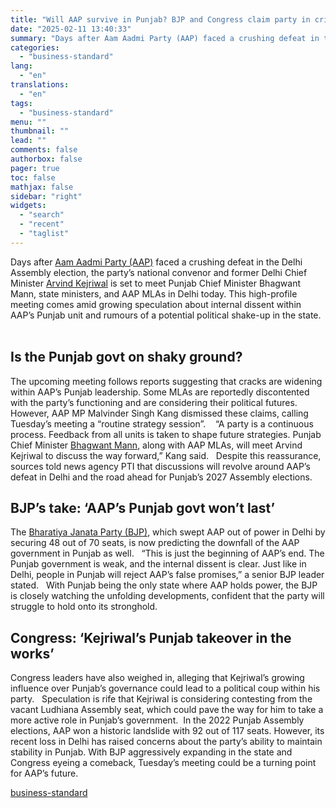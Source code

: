 ```yaml
---
title: "Will AAP survive in Punjab? BJP and Congress claim party in crisis"
date: "2025-02-11 13:40:33"
summary: "Days after Aam Aadmi Party (AAP) faced a crushing defeat in the Delhi Assembly election, the party’s national convenor and former Delhi Chief Minister Arvind Kejriwal is set to meet Punjab Chief Minister Bhagwant Mann, state ministers, and AAP MLAs in Delhi today. This high-profile meeting comes amid growing speculation..."
categories:
  - "business-standard"
lang:
  - "en"
translations:
  - "en"
tags:
  - "business-standard"
menu: ""
thumbnail: ""
lead: ""
comments: false
authorbox: false
pager: true
toc: false
mathjax: false
sidebar: "right"
widgets:
  - "search"
  - "recent"
  - "taglist"
---
```


Days after [Aam Aadmi Party (AAP)](https://www.business-standard.com/about/what-is-aam-aadmi-party-aap) faced a crushing defeat in the Delhi Assembly election, the party’s national convenor and former Delhi Chief Minister [Arvind Kejriwal](https://www.business-standard.com/about/who-is-arvind-kejriwal) is set to meet Punjab Chief Minister Bhagwant Mann, state ministers, and AAP MLAs in Delhi today. This high-profile meeting comes amid growing speculation about internal dissent within AAP’s Punjab unit and rumours of a potential political shake-up in the state.
 

**Is the Punjab govt on shaky ground?**
---------------------------------------

The upcoming meeting follows reports suggesting that cracks are widening within AAP’s Punjab leadership. Some MLAs are reportedly discontented with the party’s functioning and are considering their political futures. However, AAP MP Malvinder Singh Kang dismissed these claims, calling Tuesday’s meeting a “routine strategy session”. 
 
“A party is a continuous process. Feedback from all units is taken to shape future strategies. Punjab Chief Minister [Bhagwant Mann](https://www.business-standard.com/about/who-is-bhagwant-singh-mann), along with AAP MLAs, will meet Arvind Kejriwal to discuss the way forward,” Kang said.
 
Despite this reassurance, sources told news agency PTI that discussions will revolve around AAP’s defeat in Delhi and the road ahead for Punjab’s 2027 Assembly elections.
 

**BJP’s take: ‘AAP’s Punjab govt won’t last’**
----------------------------------------------

The [Bharatiya Janata Party (BJP)](https://www.business-standard.com/about/what-is-bharatiya-janata-party-bjp), which swept AAP out of power in Delhi by securing 48 out of 70 seats, is now predicting the downfall of the AAP government in Punjab as well.
 
“This is just the beginning of AAP’s end. The Punjab government is weak, and the internal dissent is clear. Just like in Delhi, people in Punjab will reject AAP’s false promises,” a senior BJP leader stated.
 
With Punjab being the only state where AAP holds power, the BJP is closely watching the unfolding developments, confident that the party will struggle to hold onto its stronghold.
 

**Congress: ‘Kejriwal’s Punjab takeover in the works’**
-------------------------------------------------------

Congress leaders have also weighed in, alleging that Kejriwal’s growing influence over Punjab’s governance could lead to a political coup within his party.
 
Speculation is rife that Kejriwal is considering contesting from the vacant Ludhiana Assembly seat, which could pave the way for him to take a more active role in Punjab’s government. 
In the 2022 Punjab Assembly elections, AAP won a historic landslide with 92 out of 117 seats. However, its recent loss in Delhi has raised concerns about the party’s ability to maintain stability in Punjab. With BJP aggressively expanding in the state and Congress eyeing a comeback, Tuesday’s meeting could be a turning point for AAP’s future.

[business-standard](https://www.business-standard.com/politics/aap-crisis-punjab-arvind-kejriwal-bhagwant-mann-bjp-congress-politics-125021100579_1.html)
